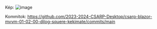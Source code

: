 Kép: ![image](https://github.com/2023-2024-CSARP-Desktop/csarp-blazor-mvvm-01-02-00-dilog-squere-kekimate/assets/115459634/4ed98a95-0e32-4bea-b490-b9b5296bfb07)

Kommitok: https://github.com/2023-2024-CSARP-Desktop/csarp-blazor-mvvm-01-02-00-dilog-squere-kekimate/commits/main
